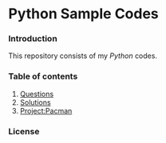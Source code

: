 # Python Sample Codes

### Introduction
This repository consists of my _Python_ codes.

### Table of contents
  1. [Questions](https://github.com/hosseindehghanipour1998/python2-sample-questions/tree/master/Questions)
  2. [Solutions](https://github.com/hosseindehghanipour1998/python2-sample-questions/tree/master/Solutions)
  3. [Project:Pacman](https://github.com/hosseindehghanipour1998/Python-Training/tree/master/Questions#25---project--pacman)

### License
